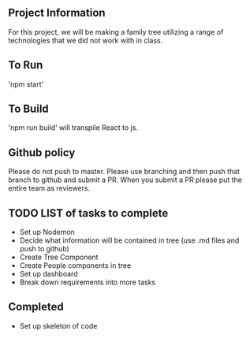 ## Project Information
For this project, we will be making a family tree utilizing a range of technologies that we did not work with in class.

## To Run
'npm start'

## To Build
'npm run build' will transpile React to js. 

## Github policy
Please do not push to master. Please use branching and then push that branch to github and submit a PR. When you submit a PR please put the entire team as reviewers.

## TODO LIST of tasks to complete
- Set up Nodemon
- Decide what information will be contained in tree (use .md files and push to github)
- Create Tree Component
- Create People components in tree
- Set up dashboard
- Break down requirements into more tasks

## Completed
- Set up skeleton of code